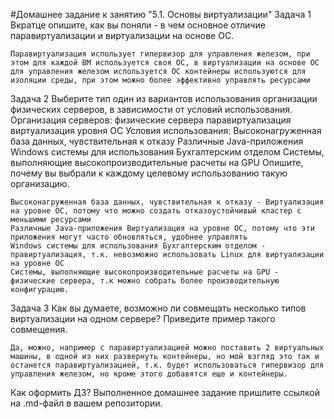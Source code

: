 #Домашнее задание к занятию "5.1. Основы виртуализации"
Задача 1
Вкратце опишите, как вы поняли - в чем основное отличие паравиртуализации и виртуализации на основе ОС.
```
Паравиртуализация использует гипервизор для управления железом, при этом для каждой ВМ используется своя ОС, в виртуализации на основе ОС для управления железом используется ОС контейнеры используются для изоляции среды, при этом можно более эффективно управлять ресурсами
```
Задача 2
Выберите тип один из вариантов использования организации физических серверов, в зависимости от условий использования.
Организация серверов:
физические сервера
паравиртуализация
виртуализация уровня ОС
Условия использования:
Высоконагруженная база данных, чувствительная к отказу
Различные Java-приложения
Windows системы для использования Бухгалтерским отделом
Системы, выполняющие высокопроизводительные расчеты на GPU
Опишите, почему вы выбрали к каждому целевому использованию такую организацию.
```
Высоконагруженная база данных, чувствительная к отказу - Виртуализация на уровне ОС, потому что можно создать отказоустойчивый кластер с меньшими ресурсами
Различные Java-приложения Виртуализация на уровне ОС, потому что эти приложения могут часто обновляться, удобнее управлять
Windows системы для использования Бухгалтерским отделом - правиртуализация, т.к. невозможно использовать Linux для виртуализации на уровне ОС
Системы, выполняющие высокопроизводительные расчеты на GPU - физические сервера, т.к можно собрать более производительную конфигурацию.
```
Задача 3
Как вы думаете, возможно ли совмещать несколько типов виртуализации на одном сервере? Приведите пример такого совмещения.
```
Да, можно, например с паравиртуализацией можно поставить 2 виртуальных машины, в одной из них развернуть контейнеры, но мой взгляд это так и останется паравиртуализацией, т.к. будет использоваться гипервизор для управления железом, но кроме этого добавятся еще и контейнеры.
```

Как оформить ДЗ?
Выполненное домашнее задание пришлите ссылкой на .md-файл в вашем репозитории.
